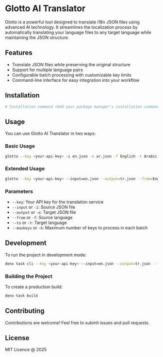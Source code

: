 # Glotto AI Translator

Glotto is a powerful tool designed to translate i18n JSON files using advanced AI technology. It streamlines the localization process by automatically
translating your language files to any target language while maintaining the JSON structure.

## Features

- Translate JSON files while preserving the original structure
- Support for multiple language pairs
- Configurable batch processing with customizable key limits
- Command-line interface for easy integration into your workflow

## Installation

```bash
# Installation command (Add your package manager's installation command here)
```

## Usage

You can use Glotto AI Translator in two ways:

### Basic Usage

```bash
glotto --key <your-api-key> -i en.json -o ar.json -f English -t Arabic -k 4
```

### Extended Usage

```bash
glotto --key <your-api-key> --input=en.json --output=tr.json --from=English --to=Turkish --maxkeys=10
```

### Parameters

- `--key`: Your API key for the translation service
- `--input` or `-i`: Source JSON file
- `--output` or `-o`: Target JSON file
- `--from` or `-f`: Source language
- `--to` or `-t`: Target language
- `--maxkeys` or `-k`: Maximum number of keys to process in each batch

## Development

To run the project in development mode:

```bash
deno task cli --key <your-api-key> --input=en.json --output=tr.json --from=English --to=Turkish --maxkeys=10
```

### Building the Project

To create a production build:

```bash
deno task build
```

## Contributing

Contributions are welcome! Feel free to submit issues and pull requests.

## License

MIT Licence @ 2025
